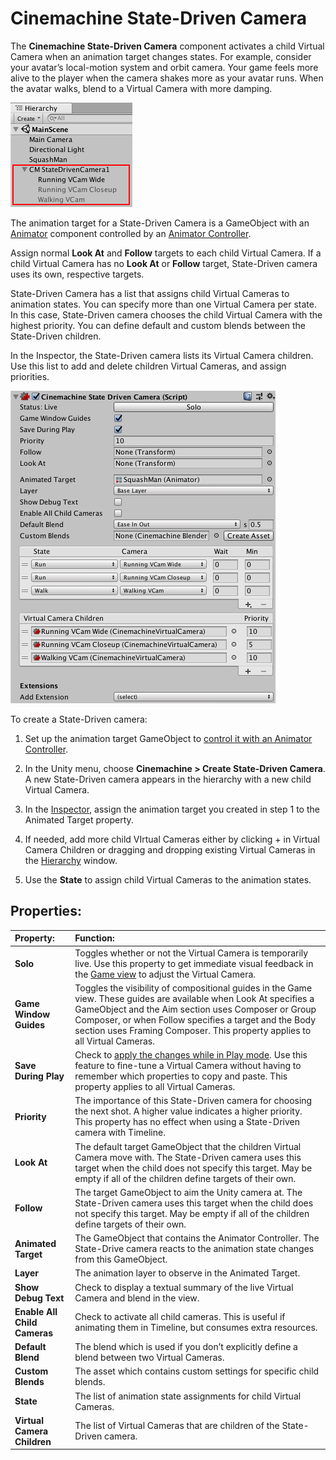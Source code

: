# Cinemachine State-Driven Camera

The __Cinemachine State-Driven Camera__ component activates a child Virtual Camera when an animation target changes states. For example, consider your avatar’s local-motion system and orbit camera.  Your game feels more alive to the player when the camera shakes more as your avatar runs. When the avatar walks, blend to a Virtual Camera with more damping.

![State-Driven camera with three child Virtual Cameras (red)](images/CinemachineStateDrivenChildren.png)

The animation target for a State-Driven Camera is a GameObject with an [Animator](https://docs.unity3d.com/Manual/class-Animator.html) component controlled by an [Animator Controller](https://docs.unity3d.com/Manual/class-AnimatorController.html).

Assign normal __Look At__ and __Follow__ targets to each child Virtual Camera. If a child Virtual Camera has no __Look At__ or __Follow__ target, State-Driven camera uses its own, respective targets.

State-Driven Camera has a list that assigns child Virtual Cameras to animation states. You can specify more than one Virtual Camera per state. In this case, State-Driven camera chooses the child Virtual Camera with the highest priority. You can define default and custom blends between the State-Driven children.

In the Inspector, the State-Driven camera lists its Virtual Camera children. Use this list to add and delete children Virtual Cameras, and assign priorities.

![Properties for Cinemachine State-Driven camera](images/CinemachineStateDrivenCamera.png)

To create a State-Driven camera:

1. Set up the animation target GameObject to [control it with an Animator Controller](https://docs.unity3d.com/Manual/AnimatorControllers.html).

2. In the Unity menu, choose __Cinemachine > Create State-Driven Camera__.<br/>A new  State-Driven camera appears in the hierarchy with a new child Virtual Camera.

3. In the [Inspector](https://docs.unity3d.com/Manual/UsingTheInspector.html), assign the animation target you created in step 1 to the Animated Target property.

4. If needed, add more child VIrtual Cameras either by clicking + in Virtual Camera Children or dragging and dropping existing Virtual Cameras in the [Hierarchy](https://docs.unity3d.com/Manual/Hierarchy.html) window.

5. Use the __State__ to assign child Virtual Cameras to the animation states.

## Properties:

| **Property:** | **Function:** |
|:---|:---|
| __Solo__ | Toggles whether or not the Virtual Camera is temporarily live. Use this property to get immediate visual feedback in the [Game view](https://docs.unity3d.com/Manual/GameView.html) to adjust the Virtual Camera. |
| __Game Window Guides__ | Toggles the visibility of compositional guides in the Game view. These guides are available when Look At specifies a GameObject and the Aim section uses Composer or Group Composer, or when Follow specifies a target and the Body section uses Framing Composer. This property applies to all Virtual Cameras. |
| __Save During Play__ | Check to [apply the changes while in Play mode](CinemachineSavingDuringPlay).  Use this feature to fine-tune a Virtual Camera without having to remember which properties to copy and paste. This property applies to all Virtual Cameras. |
| __Priority__ | The importance of this State-Driven camera for choosing the next shot. A higher value indicates a higher priority. This property has no effect when using a State-Driven camera with Timeline. |
| __Look At__ | The default target GameObject that the children Virtual Camera move with. The State-Driven camera uses this target when the child does not specify this target. May be empty if all of the children define targets of their own. |
| __Follow__ | The target GameObject to aim the Unity camera at. The State-Driven camera uses this target when the child does not specify this target. May be empty if all of the children define targets of their own. |
| __Animated Target__ | The GameObject that contains the Animator Controller. The State-Drive camera reacts to the animation state changes from this GameObject. |
| __Layer__ | The animation layer to observe in the Animated Target. |
| __Show Debug Text__ | Check to display a textual summary of the live Virtual Camera and blend in the view. |
| __Enable All Child Cameras__ | Check to activate all child cameras. This is useful if animating them in Timeline, but consumes extra resources. |
| __Default Blend__ | The blend which is used if you don’t explicitly define a blend between two Virtual Cameras. |
| __Custom Blends__ | The asset which contains custom settings for specific child blends. |
| __State__ | The list of animation state assignments for child Virtual Cameras.  |
| __Virtual Camera Children__ | The list of Virtual Cameras that are children of the State-Driven camera. |


